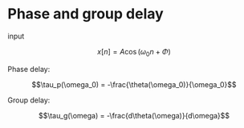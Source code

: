# Phase and group delay

input 

$$x[n] = A\cos(\omega_0 n + \Phi)$$

Phase delay: 

$$\tau_p(\omega_0) = -\frac{\theta(\omega_0)}{\omega_0}$$

Group delay:

$$\tau_g(\omega) = -\frac{d\theta(\omega)}{d\omega}$$
